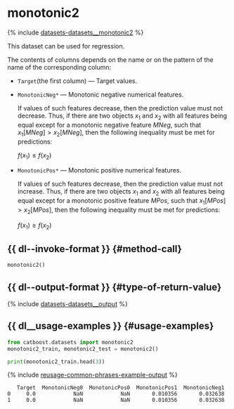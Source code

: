 # monotonic2

{% include [datasets-datasets__monotonic2](../_includes/work_src/reusage-python/datasets__monotonic2.md) %}


This dataset can be used for regression.

The contents of columns depends on the name or on the pattern of the name of the corresponding column:

- `Target`(the first column) — Target values.
    
- `MonotonicNeg*` — Monotonic negative numerical features.
    
    If values of such features decrease, then the prediction value must not decrease. Thus, if there are two objects $x_{1}$ and $x_{2}$ with all features being equal except for a monotonic negative feature $MNeg$, such that $x_{1}[MNeg] > x_{2}[MNeg]$, then the following inequality must be met for predictions:
    
    $f(x_{1}) \leq f(x_{2})$
    
- `MonotonicPos*` — Monotonic positive numerical features.
    
    If values of such features decrease, then the prediction value must not increase. Thus, if there are two objects $x_{1}$ and $x_{2}$ with all features being equal except for a monotonic positive feature $MPos$, such that $x_{1}[MPos] > x_{2}[MPos]$, then the following inequality must be met for predictions:
    
    $f(x_{1}) \geq f(x_{2})$
    

## {{ dl--invoke-format }} {#method-call}

```python
monotonic2()
```

## {{ dl--output-format }} {#type-of-return-value}

{% include [datasets-datasets__output](../_includes/work_src/reusage-python/datasets__output.md) %}


## {{ dl__usage-examples }} {#usage-examples}

```python
from catboost.datasets import monotonic2
monotonic2_train, monotonic2_test = monotonic2()

print(monotonic2_train.head(3))

```

{% include [reusage-common-phrases-example-output](../_includes/work_src/reusage-common-phrases/example-output.md) %}


```no-highlight
   Target  MonotonicNeg0  MonotonicPos0  MonotonicPos1  MonotonicNeg1
0     0.0            NaN            NaN       0.010356       0.032638
1     0.0            NaN            NaN       0.010356       0.032638
```

